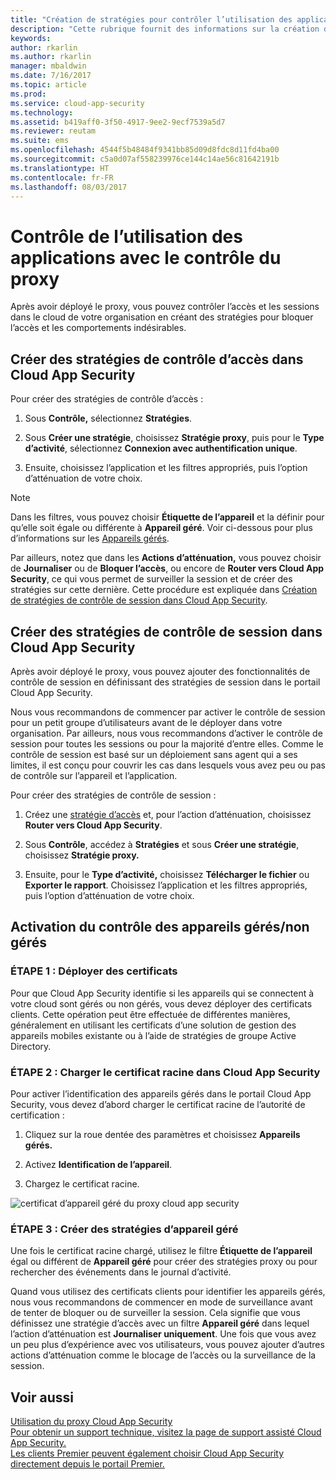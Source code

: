 ```yaml
---
title: "Création de stratégies pour contrôler l’utilisation des applications cloud avec le proxy Cloud App Security | Microsoft Docs"
description: "Cette rubrique fournit des informations sur la création de stratégies pour contrôler l’utilisation des applications cloud avec le proxy Cloud App Security."
keywords: 
author: rkarlin
ms.author: rkarlin
manager: mbaldwin
ms.date: 7/16/2017
ms.topic: article
ms.prod: 
ms.service: cloud-app-security
ms.technology: 
ms.assetid: b419aff0-3f50-4917-9ee2-9ecf7539a5d7
ms.reviewer: reutam
ms.suite: ems
ms.openlocfilehash: 4544f5b48484f9341bb85d09d8fdc8d11fd4ba00
ms.sourcegitcommit: c5a0d07af558239976ce144c14ae56c81642191b
ms.translationtype: HT
ms.contentlocale: fr-FR
ms.lasthandoff: 08/03/2017
---
```

# <a name="controlling-app-use-with-proxy-control"></a>Contrôle de l’utilisation des applications avec le contrôle du proxy

Après avoir déployé le proxy, vous pouvez contrôler l’accès et les sessions dans le cloud de votre organisation en créant des stratégies pour bloquer l’accès et les comportements indésirables.

## <a name="create-access-control-policies-in-cloud-app-security"></a>Créer des stratégies de contrôle d’accès dans Cloud App Security

Pour créer des stratégies de contrôle d’accès :

1.  Sous **Contrôle,** sélectionnez **Stratégies**.

2.  Sous **Créer une stratégie**, choisissez **Stratégie proxy**, puis pour le **Type d’activité**, sélectionnez **Connexion avec authentification unique**.

3.  Ensuite, choisissez l’application et les filtres appropriés, puis l’option d’atténuation de votre choix.

>[!NOTE]
> Dans les filtres, vous pouvez choisir **Étiquette de l’appareil** et la définir pour qu’elle soit égale ou différente à **Appareil géré**. Voir ci-dessous pour plus d’informations sur les [Appareils gérés](#_Managed_devices).

Par ailleurs, notez que dans les **Actions d’atténuation,** vous pouvez choisir de **Journaliser** ou de **Bloquer l’accès**, ou encore de **Router vers Cloud App Security**, ce qui vous permet de surveiller la session et de créer des stratégies sur cette dernière. Cette procédure est expliquée dans [Création de stratégies de contrôle de session dans Cloud App Security](#_Creating_session_control).

## <a name="create-session-control-policies-in-cloud-app-security"></a>Créer des stratégies de contrôle de session dans Cloud App Security 

Après avoir déployé le proxy, vous pouvez ajouter des fonctionnalités de contrôle de session en définissant des stratégies de session dans le portail Cloud App Security.

Nous vous recommandons de commencer par activer le contrôle de session pour un petit groupe d’utilisateurs avant de le déployer dans votre organisation. Par ailleurs, nous vous recommandons d’activer le contrôle de session pour toutes les sessions ou pour la majorité d’entre elles. Comme le contrôle de session est basé sur un déploiement sans agent qui a ses limites, il est conçu pour couvrir les cas dans lesquels vous avez peu ou pas de contrôle sur l’appareil et l’application.

Pour créer des stratégies de contrôle de session :

1.  Créez une [stratégie d’accès](#working-with-proxy-control-features) et, pour l’action d’atténuation, choisissez **Router vers Cloud App Security**.

2.  Sous **Contrôle**, accédez à **Stratégies** et sous **Créer une stratégie**, choisissez **Stratégie proxy.**

3.  Ensuite, pour le **Type d’activité,** choisissez **Télécharger le fichier** ou **Exporter le rapport**. Choisissez l’application et les filtres appropriés, puis l’option d’atténuation de votre choix.

## <a name="enabling-managedunmanaged-device-control"></a>Activation du contrôle des appareils gérés/non gérés

### <a name="step-1-deploy-certificates"></a>ÉTAPE 1 : Déployer des certificats

Pour que Cloud App Security identifie si les appareils qui se connectent à votre cloud sont gérés ou non gérés, vous devez déployer des certificats clients. Cette opération peut être effectuée de différentes manières, généralement en utilisant les certificats d’une solution de gestion des appareils mobiles existante ou à l’aide de stratégies de groupe Active Directory.

### <a name="step-2-upload-the-root-certificate-to-cloud-app-security"></a>ÉTAPE 2 : Charger le certificat racine dans Cloud App Security

Pour activer l’identification des appareils gérés dans le portail Cloud App Security, vous devez d’abord charger le certificat racine de l’autorité de certification :

1.  Cliquez sur la roue dentée des paramètres et choisissez **Appareils gérés.**

2.  Activez **Identification de l’appareil**.

3. Chargez le certificat racine.

![certificat d’appareil géré du proxy cloud app security](./media/managed-device-cert.png)

### <a name="step-3-create-managed-device-policies"></a>ÉTAPE 3 : Créer des stratégies d’appareil géré

Une fois le certificat racine chargé, utilisez le filtre **Étiquette de l’appareil** égal ou différent de **Appareil géré** pour créer des stratégies proxy ou pour rechercher des événements dans le journal d’activité.

Quand vous utilisez des certificats clients pour identifier les appareils gérés, nous vous recommandons de commencer en mode de surveillance avant de tenter de bloquer ou de surveiller la session. Cela signifie que vous définissez une stratégie d’accès avec un filtre **Appareil géré** dans lequel l’action d’atténuation est **Journaliser uniquement**. Une fois que vous avez un peu plus d’expérience avec vos utilisateurs, vous pouvez ajouter d’autres actions d’atténuation comme le blocage de l’accès ou la surveillance de la session.


## <a name="see-also"></a>Voir aussi  
[Utilisation du proxy Cloud App Security](proxy-intro.md)   
[Pour obtenir un support technique, visitez la page de support assisté Cloud App Security.](http://support.microsoft.com/oas/default.aspx?prid=16031)   
[Les clients Premier peuvent également choisir Cloud App Security directement depuis le portail Premier.](https://premier.microsoft.com/)  
  